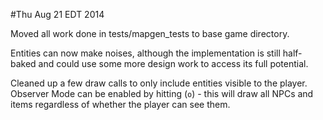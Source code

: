 #Thu Aug 21 EDT 2014

Moved all work done in tests/mapgen_tests to base game directory.

Entities can now make noises, although the implementation is still half-baked
and could use some more design work to access its full potential.

Cleaned up a few draw calls to only include entities visible to the player.
Observer Mode can be enabled by hitting (`o`) - this will draw all NPCs
and items regardless of whether the player can see them.
